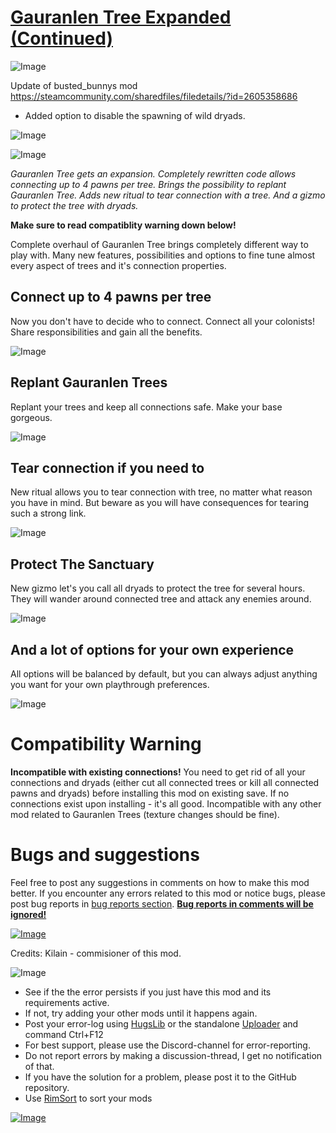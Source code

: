 # [Gauranlen Tree Expanded (Continued)](https://steamcommunity.com/sharedfiles/filedetails/?id=3025108023)

![Image](https://i.imgur.com/buuPQel.png)

Update of busted_bunnys mod https://steamcommunity.com/sharedfiles/filedetails/?id=2605358686

- Added option to disable the spawning of wild dryads.

![Image](https://i.imgur.com/pufA0kM.png)
	
![Image](https://i.imgur.com/Z4GOv8H.png)

*Gauranlen Tree gets an expansion. Completely rewritten code allows connecting up to 4 pawns per tree. Brings the possibility to replant Gauranlen Tree. Adds new ritual to tear connection with a tree. And a gizmo to protect the tree with dryads.* 

**Make sure to read compatiblity warning down below!**

Complete overhaul of Gauranlen Tree brings completely different way to play with. Many new features, possibilities and options to fine tune almost every aspect of trees and it's connection properties.

## Connect up to 4 pawns per tree

Now you don't have to decide who to connect. Connect all your colonists! Share responsibilities and gain all the benefits.

![Image](https://steamuserimages-a.akamaihd.net/ugc/1622974778774114707/F7730D221AAA0BB0FF38C7B69533F3C402645C7B/?imw=5000&amp;imh=5000&amp;ima=fit&amp;impolicy=Letterbox&amp;imcolor=%23000000&amp;letterbox=false)

## Replant Gauranlen Trees

Replant your trees and keep all connections safe. Make your base gorgeous.

![Image](https://steamuserimages-a.akamaihd.net/ugc/1622974778774132684/F72B8E6B32CD749410403B97C53849261ADA4E7C/?imw=5000&amp;imh=5000&amp;ima=fit&amp;impolicy=Letterbox&amp;imcolor=%23000000&amp;letterbox=false)

## Tear connection if you need to

New ritual allows you to tear connection with tree, no matter what reason you have in mind. But beware as you will have consequences for tearing such a strong link.

![Image](https://steamuserimages-a.akamaihd.net/ugc/1622974778774151003/9399701C8389311C78D784DCCDC83C3087D4DFB5/?imw=5000&amp;imh=5000&amp;ima=fit&amp;impolicy=Letterbox&amp;imcolor=%23000000&amp;letterbox=false)

## Protect The Sanctuary

New gizmo let's you call all dryads to protect the tree for several hours. They will wander around connected tree and attack any enemies around.

![Image](https://steamuserimages-a.akamaihd.net/ugc/1622974778774171272/E45944A09D0DBB37DE300E787307088D48690BEC/?imw=5000&amp;imh=5000&amp;ima=fit&amp;impolicy=Letterbox&amp;imcolor=%23000000&amp;letterbox=false)

## And a lot of options for your own experience

All options will be balanced by default, but you can always adjust anything you want for your own playthrough preferences.

![Image](https://steamuserimages-a.akamaihd.net/ugc/1622974778774214043/5ED7BA39930B1189D7D3D75617A805327D326706/?imw=5000&amp;imh=5000&amp;ima=fit&amp;impolicy=Letterbox&amp;imcolor=%23000000&amp;letterbox=false)

# Compatibility Warning

**Incompatible with existing connections!**
You need to get rid of all your connections and dryads (either cut all connected trees or kill all connected pawns and dryads) before installing this mod on existing save. If no connections exist upon installing - it's all good.
Incompatible with any other mod related to Gauranlen Trees (texture changes should be fine). 

# Bugs and suggestions

Feel free to post any suggestions in comments on how to make this mod better.
If you encounter any errors related to this mod or notice bugs, please post bug reports in [bug reports section](https://steamcommunity.com/workshop/filedetails/discussion/2605358686/4943253385012433497/). <ins>**Bug reports in comments will be ignored!**</ins>


[![Image](https://i.imgur.com/cfoFEMA.png)](https://discord.gg/7befJWr9xS)

Credits:
Kilain - commisioner of this mod.

![Image](https://i.imgur.com/PwoNOj4.png)



-  See if the the error persists if you just have this mod and its requirements active.
-  If not, try adding your other mods until it happens again.
-  Post your error-log using [HugsLib](https://steamcommunity.com/workshop/filedetails/?id=818773962) or the standalone [Uploader](https://steamcommunity.com/sharedfiles/filedetails/?id=2873415404) and command Ctrl+F12
-  For best support, please use the Discord-channel for error-reporting.
-  Do not report errors by making a discussion-thread, I get no notification of that.
-  If you have the solution for a problem, please post it to the GitHub repository.
-  Use [RimSort](https://github.com/RimSort/RimSort/releases/latest) to sort your mods



[![Image](https://img.shields.io/github/v/release/emipa606/GauranlenTreeExpanded?label=latest%20version&style=plastic&color=9f1111&labelColor=black)](https://steamcommunity.com/sharedfiles/filedetails/changelog/3025108023)
